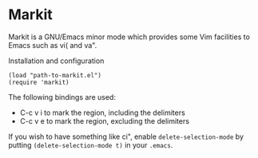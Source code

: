 Markit
======

Markit is a GNU/Emacs minor mode which provides some Vim facilities to
Emacs such as vi( and va".

Installation and configuration

    (load "path-to-markit.el")
    (require 'markit)

The following bindings are used:

- C-c v i to mark the region, including the delimiters
- C-c v e to mark the region, excluding the delimiters

If you wish to have something like ci", enable `delete-selection-mode` by putting `(delete-selection-mode t)` in your `.emacs`.
